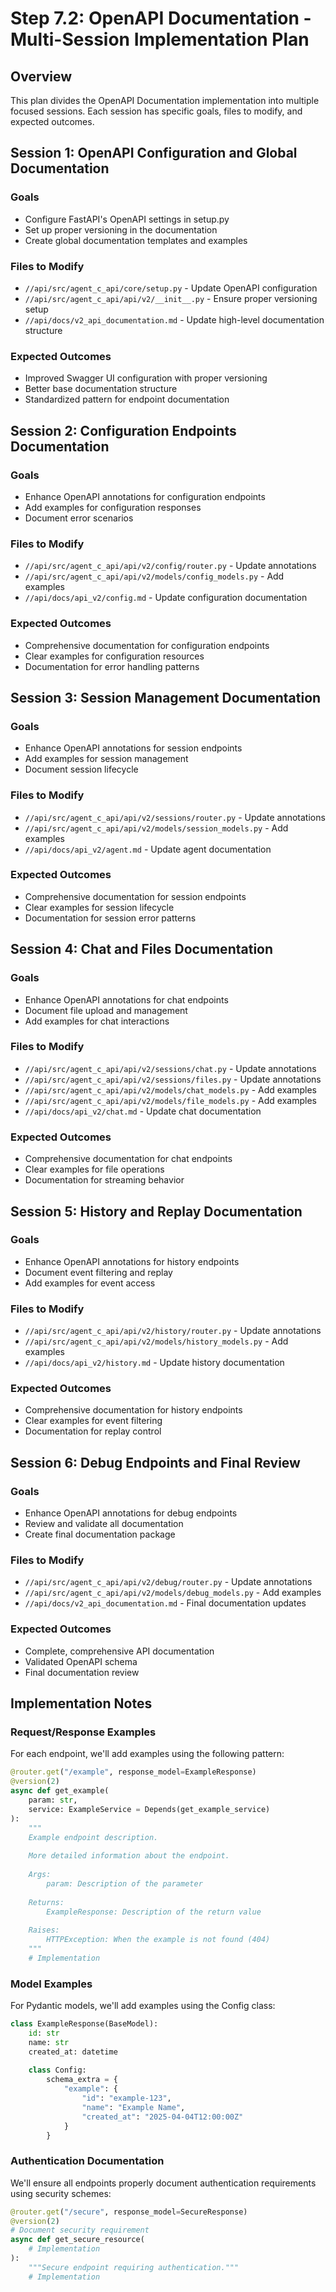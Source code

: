 # Step 7.2: OpenAPI Documentation - Multi-Session Implementation Plan

## Overview

This plan divides the OpenAPI Documentation implementation into multiple focused sessions. Each session has specific goals, files to modify, and expected outcomes.

## Session 1: OpenAPI Configuration and Global Documentation

### Goals
- Configure FastAPI's OpenAPI settings in setup.py
- Set up proper versioning in the documentation
- Create global documentation templates and examples

### Files to Modify
- `//api/src/agent_c_api/core/setup.py` - Update OpenAPI configuration
- `//api/src/agent_c_api/api/v2/__init__.py` - Ensure proper versioning setup
- `//api/docs/v2_api_documentation.md` - Update high-level documentation structure

### Expected Outcomes
- Improved Swagger UI configuration with proper versioning
- Better base documentation structure
- Standardized pattern for endpoint documentation

## Session 2: Configuration Endpoints Documentation

### Goals
- Enhance OpenAPI annotations for configuration endpoints
- Add examples for configuration responses
- Document error scenarios

### Files to Modify
- `//api/src/agent_c_api/api/v2/config/router.py` - Update annotations
- `//api/src/agent_c_api/api/v2/models/config_models.py` - Add examples
- `//api/docs/api_v2/config.md` - Update configuration documentation

### Expected Outcomes
- Comprehensive documentation for configuration endpoints
- Clear examples for configuration resources
- Documentation for error handling patterns

## Session 3: Session Management Documentation

### Goals
- Enhance OpenAPI annotations for session endpoints
- Add examples for session management
- Document session lifecycle

### Files to Modify
- `//api/src/agent_c_api/api/v2/sessions/router.py` - Update annotations
- `//api/src/agent_c_api/api/v2/models/session_models.py` - Add examples
- `//api/docs/api_v2/agent.md` - Update agent documentation

### Expected Outcomes
- Comprehensive documentation for session endpoints
- Clear examples for session lifecycle
- Documentation for session error patterns

## Session 4: Chat and Files Documentation

### Goals
- Enhance OpenAPI annotations for chat endpoints
- Document file upload and management
- Add examples for chat interactions

### Files to Modify
- `//api/src/agent_c_api/api/v2/sessions/chat.py` - Update annotations
- `//api/src/agent_c_api/api/v2/sessions/files.py` - Update annotations
- `//api/src/agent_c_api/api/v2/models/chat_models.py` - Add examples
- `//api/src/agent_c_api/api/v2/models/file_models.py` - Add examples
- `//api/docs/api_v2/chat.md` - Update chat documentation

### Expected Outcomes
- Comprehensive documentation for chat endpoints
- Clear examples for file operations
- Documentation for streaming behavior

## Session 5: History and Replay Documentation

### Goals
- Enhance OpenAPI annotations for history endpoints
- Document event filtering and replay
- Add examples for event access

### Files to Modify
- `//api/src/agent_c_api/api/v2/history/router.py` - Update annotations
- `//api/src/agent_c_api/api/v2/models/history_models.py` - Add examples
- `//api/docs/api_v2/history.md` - Update history documentation

### Expected Outcomes
- Comprehensive documentation for history endpoints
- Clear examples for event filtering
- Documentation for replay control

## Session 6: Debug Endpoints and Final Review

### Goals
- Enhance OpenAPI annotations for debug endpoints
- Review and validate all documentation
- Create final documentation package

### Files to Modify
- `//api/src/agent_c_api/api/v2/debug/router.py` - Update annotations
- `//api/src/agent_c_api/api/v2/models/debug_models.py` - Add examples
- `//api/docs/v2_api_documentation.md` - Final documentation updates

### Expected Outcomes
- Complete, comprehensive API documentation
- Validated OpenAPI schema
- Final documentation review

## Implementation Notes

### Request/Response Examples

For each endpoint, we'll add examples using the following pattern:

```python
@router.get("/example", response_model=ExampleResponse)
@version(2)
async def get_example(
    param: str,
    service: ExampleService = Depends(get_example_service)
):
    """
    Example endpoint description.
    
    More detailed information about the endpoint.
    
    Args:
        param: Description of the parameter
        
    Returns:
        ExampleResponse: Description of the return value
        
    Raises:
        HTTPException: When the example is not found (404)
    """
    # Implementation
```

### Model Examples

For Pydantic models, we'll add examples using the Config class:

```python
class ExampleResponse(BaseModel):
    id: str
    name: str
    created_at: datetime
    
    class Config:
        schema_extra = {
            "example": {
                "id": "example-123",
                "name": "Example Name",
                "created_at": "2025-04-04T12:00:00Z"
            }
        }
```

### Authentication Documentation

We'll ensure all endpoints properly document authentication requirements using security schemes:

```python
@router.get("/secure", response_model=SecureResponse)
@version(2)
# Document security requirement
async def get_secure_resource(
    # Implementation
):
    """Secure endpoint requiring authentication."""
    # Implementation
```